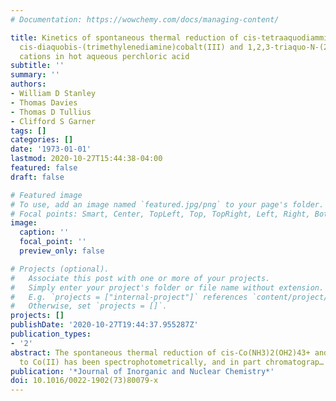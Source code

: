 ```yaml
---
# Documentation: https://wowchemy.com/docs/managing-content/

title: Kinetics of spontaneous thermal reduction of cis-tetraaquodiamminecobalt(III),
  cis-diaquobis-(trimethylenediamine)cobalt(III) and 1,2,3-triaquo-N-(2-aminoethyl)-1,3-diaminopropanecobalt(III)
  cations in hot aqueous perchloric acid
subtitle: ''
summary: ''
authors:
- William D Stanley
- Thomas Davies
- Thomas D Tullius
- Clifford S Garner
tags: []
categories: []
date: '1973-01-01'
lastmod: 2020-10-27T15:44:38-04:00
featured: false
draft: false

# Featured image
# To use, add an image named `featured.jpg/png` to your page's folder.
# Focal points: Smart, Center, TopLeft, Top, TopRight, Left, Right, BottomLeft, Bottom, BottomRight.
image:
  caption: ''
  focal_point: ''
  preview_only: false

# Projects (optional).
#   Associate this post with one or more of your projects.
#   Simply enter your project's folder or file name without extension.
#   E.g. `projects = ["internal-project"]` references `content/project/deep-learning/index.md`.
#   Otherwise, set `projects = []`.
projects: []
publishDate: '2020-10-27T19:44:37.955287Z'
publication_types:
- '2'
abstract: The spontaneous thermal reduction of cis-Co(NH3)2(OH2)43+ and cis-Co(tmd)2(OH2)23+
  to Co(II) has been spectrophotometrically, and in part chromatograp…
publication: '*Journal of Inorganic and Nuclear Chemistry*'
doi: 10.1016/0022-1902(73)80079-x
---
```

